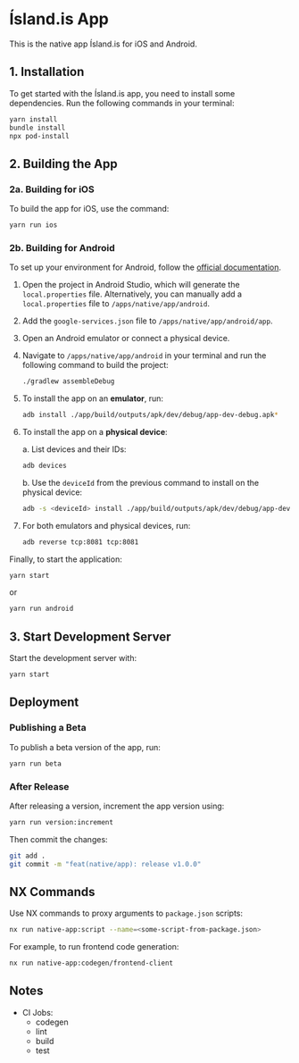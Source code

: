 # Ísland.is App

This is the native app Ísland.is for iOS and Android.

## 1. Installation

To get started with the Ísland.is app, you need to install some dependencies. Run the following commands in your terminal:

```bash
yarn install
bundle install
npx pod-install
```

## 2. Building the App

### 2a. Building for iOS

To build the app for iOS, use the command:

```bash
yarn run ios
```

### 2b. Building for Android

To set up your environment for Android, follow the [official documentation](https://reactnative.dev/docs/environment-setup?platform=android&guide=native).

1. Open the project in Android Studio, which will generate the `local.properties` file. Alternatively, you can manually add a `local.properties` file to `/apps/native/app/android`.

2. Add the `google-services.json` file to `/apps/native/app/android/app`.

3. Open an Android emulator or connect a physical device.

4. Navigate to `/apps/native/app/android` in your terminal and run the following command to build the project:

   ```bash
   ./gradlew assembleDebug
   ```

5. To install the app on an **emulator**, run:

   ```bash
   adb install ./app/build/outputs/apk/dev/debug/app-dev-debug.apk*
   ```

6. To install the app on a **physical device**:

   a. List devices and their IDs:

   ```bash
   adb devices
   ```

   b. Use the `deviceId` from the previous command to install on the physical device:

   ```bash
   adb -s <deviceId> install ./app/build/outputs/apk/dev/debug/app-dev-debug.apk*
   ```

7. For both emulators and physical devices, run:

   ```bash
   adb reverse tcp:8081 tcp:8081
   ```

Finally, to start the application:

```bash
yarn start
```

or

```bash
yarn run android
```

## 3. Start Development Server

Start the development server with:

```bash
yarn start
```

## Deployment

### Publishing a Beta

To publish a beta version of the app, run:

```bash
yarn run beta
```

### After Release

After releasing a version, increment the app version using:

```bash
yarn run version:increment
```

Then commit the changes:

```bash
git add .
git commit -m "feat(native/app): release v1.0.0"
```

## NX Commands

Use NX commands to proxy arguments to `package.json` scripts:

```bash
nx run native-app:script --name=<some-script-from-package.json>
```

For example, to run frontend code generation:

```bash
nx run native-app:codegen/frontend-client
```

## Notes

- CI Jobs:
  - codegen
  - lint
  - build
  - test
